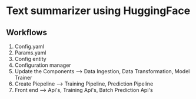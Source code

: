 # Text summarizer using HuggingFace

## Workflows

1. Config.yaml
2. Params.yaml
3. Config entity
4. Configuration manager
5. Update the Components --> Data Ingestion, Data Transformation, Model Trainer
6. Create Piepeline --> Training Pipeline, Prediction Pipeline
7. Front end --> Api's, Training Api's, Batch Prediction Api's